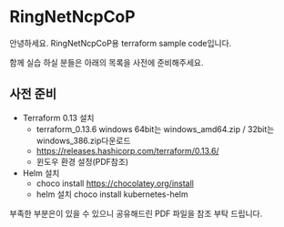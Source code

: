 # RingNetNcpCoP
안녕하세요.
RingNetNcpCoP용 terraform sample code입니다.

함께 실습 하실 분들은 아래의 목록을 사전에 준비해주세요.
## 사전 준비 
- Terraform 0.13 설치
  - terraform_0.13.6 windows 64bit는 windows_amd64.zip / 32bit는 windows_386.zip다운로드
  - https://releases.hashicorp.com/terraform/0.13.6/
  - 윈도우 환경 설정(PDF참조)
- Helm 설치
  - choco install https://chocolatey.org/install
  - helm 설치 
choco install kubernetes-helm

부족한 부분은이 있을 수 있으니 공유해드린 PDF 파일을 참조 부탁 드립니다.
